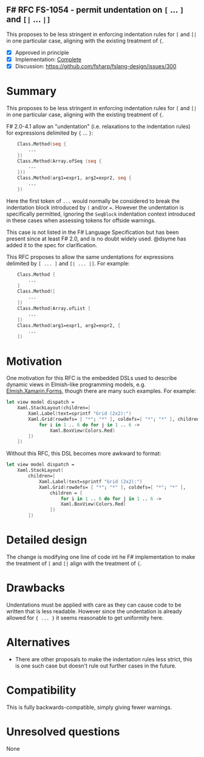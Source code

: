 ## F# RFC FS-1054 - permit undentation on `[` ... `]` and `[|` ... `|]`

This proposes to be less stringent in enforcing indentation rules for `[` and `[|` in one particular case,
aligning with the existing treatment of `{`.

* [x] Approved in principle
* [x] Implementation: [Complete](https://github.com/Microsoft/visualfsharp/pull/4929)
* [x] Discussion: https://github.com/fsharp/fslang-design/issues/300

# Summary
[summary]: #summary

This proposes to be less stringent in enforcing indentation rules for `[` and `[|` in one particular case,
aligning with the existing treatment of `{`.

F# 2.0-4.1 allow an "undentation" (i.e. relaxations to the indentation rules) for expressions delimited by `{` ... `}`:

```fsharp
    Class.Method(seq {
        ...
    })
    Class.Method(Array.ofSeq (seq {
        ...
    }))
    Class.Method(arg1=expr1, arg2=expr2, seq {
        ...
    })
```
Here the first token of `...` would normally be considered to break the indentation block introduced by `(` and/or `=`.
However the undentation is specifically permitted, ignoring the `SeqBlock` indentation context introduced in these cases when
assessing tokens for offside warnings.

This case is not listed in the F# Language Specification but has been present since at least F# 2.0, and is no doubt widely used.  @dsyme has added it to the spec for clarification.

This RFC proposes to allow the same undentations for expressions delimited by `[ ... ]` and `[| ... |]`. For example:

```fsharp
    Class.Method [
        ...
    ]
    Class.Method([
        ...
    ])
    Class.Method(Array.ofList [
        ...
    ])
    Class.Method(arg1=expr1, arg2=expr2, [
        ...
    ])
```

# Motivation
[motivation]: #motivation

One motivation for this RFC is the embedded DSLs used to describe dynamic views in Elmish-like programming models, e.g.
[Elmish.Xamarin.Forms](https://github.com/fsprojects/Elmish.XamarinForms/blob/master/README.md), though there are many such examples.
For example:

```fsharp
let view model dispatch =
    Xaml.StackLayout(children=[
        Xaml.Label(text=sprintf "Grid (2x2):")
        Xaml.Grid(rowdefs= [ "*"; "*" ], coldefs=[ "*"; "*" ], children = [
            for i in 1 .. 6 do for j in 1 .. 6 -> 
                Xaml.BoxView(Colors.Red)
        ])
    ])
```
Without this RFC, this DSL becomes more awkward to format:
```fsharp
let view model dispatch =
    Xaml.StackLayout(
        children=[
            Xaml.Label(text=sprintf "Grid (2x2):")
            Xaml.Grid(rowdefs= [ "*"; "*" ], coldefs=[ "*"; "*" ], 
                children = [
                    for i in 1 .. 6 do for j in 1 .. 6 -> 
                    Xaml.BoxView(Colors.Red)
                ])
        ])
```

# Detailed design
[design]: #detailed-design

The change is modifying one line of code int he F# implementation to make the treatment of `[` and `[|` align with the treatment of `{`.



# Drawbacks
[drawbacks]: #drawbacks

Undentations must be applied with care as they can cause code to be written that is less readable.  However since the undentation is already allowed
for `{ ... }` it seems reasonable to get uniformity here.

# Alternatives
[alternatives]: #alternatives

* There are other proposals to make the indentation rules less strict, this is one such case but doesn't rule out further cases in the future.

# Compatibility
[compatibility]: #compatibility

This is fully backwards-compatible, simply giving fewer warnings.

# Unresolved questions
[unresolved]: #unresolved-questions

None

